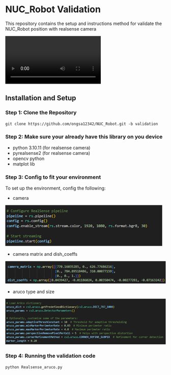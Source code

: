
# NUC_Robot Validation

This repository contains the setup and instructions method for validate the NUC_Robot position with realsense camera

<video controls src="imageandvideo/470704536_8675603952517412_4196081051933534043_n.mp4" title="Title"></video>

## Installation and Setup

### Step 1: Clone the Repository
```
git clone https://github.com/ongsa12342/NUC_Robot.git -b validation
```

### Step 2: Make sure your already have this library on you device
- python 3.10.11 (for realsense camera)
- pyrealsense2 (for realsense camera)
- opencv python
- matplot lib

### Step 3: Config to fit your environment
To set up the environment, config the following:

- camera

![alt text](imageandvideo/image.png)

- camera matrix and dish_coeffs

![alt text](imageandvideo/image-1.png)

- aruco type and size 

![alt text](imageandvideo/image-2.png)


### Step 4: Running the validation code
```
python Realsense_aruco.py
```
### 





